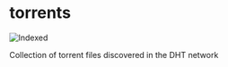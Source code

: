 torrents 
========
![Indexed](https://img.shields.io/badge/indexed-2674-blue)

Collection of torrent files discovered in the DHT network
